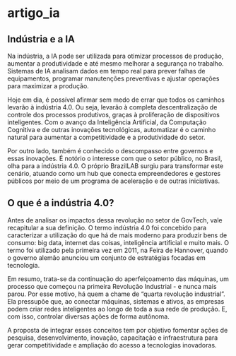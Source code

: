 # artigo_ia

## Indústria e a IA

Na indústria, a IA pode ser utilizada para otimizar processos de produção, aumentar a produtividade e até mesmo melhorar a segurança no trabalho. 
Sistemas de IA analisam dados em tempo real para prever falhas de equipamentos, programar manutenções preventivas e ajustar operações para maximizar a produção.

Hoje em dia, é possível afirmar sem medo de errar que todos os caminhos levarão à indústria 4.0. Ou seja, levarão à completa descentralização de controle dos 
processos produtivos, graças à proliferação de dispositivos inteligentes. Com o avanço da Inteligência Artificial, da Computação Cognitiva e de outras inovações 
tecnológicas, automatizar é o caminho natural para aumentar a competitividade e a produtividade do setor. 

Por outro lado, também é conhecido o descompasso entre governos e essas inovações. É notório o interesse com que o setor público, no Brasil, olha para a 
indústria 4.0. O próprio BrazilLAB surgiu para transformar este cenário, atuando como um hub que conecta empreendedores e gestores públicos por meio de um 
programa de aceleração e de outras iniciativas.


## O que é a indústria 4.0?

Antes de analisar os impactos dessa revolução no setor de GovTech, vale recapitular a sua definição. O termo indústria 4.0 foi concebido para caracterizar a utilização 
do que há de mais moderno para produzir bens de consumo: big data, internet das coisas, inteligência artificial e muito mais. O termo foi utilizado pela primeira vez 
em 2011, na Feira de Hannover, quando o governo alemão anunciou um conjunto de estratégias focadas em tecnologia.

Em resumo, trata-se da continuação do aperfeiçoamento das máquinas, um processo que começou na primeira Revolução Industrial - e nunca mais parou. Por esse motivo, 
há quem a chame de “quarta revolução industrial”. Ela pressupõe que, ao conectar máquinas, sistemas e ativos, as empresas podem criar redes inteligentes ao longo de 
toda a sua rede de produção. E, com isso, controlar diversas ações de forma autônoma.

A proposta de integrar esses conceitos tem por objetivo fomentar ações de pesquisa, desenvolvimento, inovação, capacitação e infraestrutura para gerar competitividade e 
ampliação do acesso a tecnologias inovadoras.
